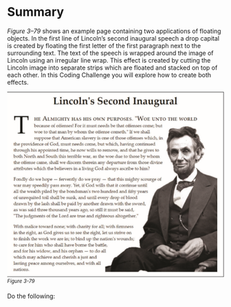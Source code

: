 # Summary

_Figure 3–79_ shows an example page containing two applications of floating objects. In the first line of Lincoln’s second inaugural speech a drop capital is created by floating the first letter of the first paragraph next to the surrounding text. The text of the speech is wrapped around the image of Lincoln using an irregular line wrap. This effect is created by cutting the Lincoln image into separate strips which are floated and stacked on top of each other. In this Coding Challenge you will explore how to create both effects.

![A webpage titled, “Lincoln’s second inaugural” displays three paragraphs of content with an image of Lincoln at the right of the page. ](../assets/FRTes321Qt2WWm1JDhgs.png)
<sup>_Figure 3-79_</sup>

Do the following:
